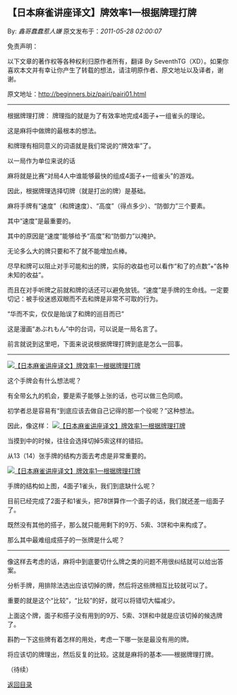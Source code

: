 ## 【日本麻雀讲座译文】牌效率1—根据牌理打牌

By: *鑫哥蠢蠢惹人嫌* 原文发布于：*2011-05-28 02:00:07*

免责声明：

以下文章的著作权等各种权利归原作者所有，翻译 By
SeventhTG（XD）。如果你喜欢本文并有幸让你产生了转载的想法，请注明原作者、原文地址以及译者，谢谢。

原文地址：http://beginners.biz/pairi/pairi01.html

------------------------------------------------------------------------------------

根据牌理打牌：
牌理指的就是为了有效率地完成4面子+一组雀头的理论。

这是麻将中做牌的最根本的想法。

和牌理有相同意义的词语就是我们常说的“牌效率”了。

以一局作为单位来说的话

麻将就是比赛“对局4人中谁能够最快的组成4面子+一组雀头”的游戏。

因此，根据牌理选择切牌（就是打出的牌）是基础。

麻将手牌有“速度”（和牌速度）、“高度”（得点多少）、“防御力”三个要素。

其中“速度”是最重要的。

其中的原因是“速度”能够给予“高度”和“防御力”以掩护。

无论多么大的牌只要和不了就不能增加点棒。

尽早和牌可以阻止对手可能和出的牌，实际的收益也可以看作“和了的点数”+“各种未知的收益”。

而且在对手听牌之前就和牌的话还可以避免放铳。“速度”是手牌的生命线。一定要切记：被手役迷惑双眼而不去和牌是非常不可取的行为。

“华而不实，仅仅是贻误了和牌的巡目而已”

这是漫画“あぶれもん”中的台词，可以说是一局名言了。

前言就说到这里吧，下面来说说根据牌理打牌到底是怎么一回事。

------------------------------------------------------------------------------------
[![【日本麻雀讲座译文】牌效率1&mdash;根据牌理打牌](http://s16.sinaimg.cn/middle/7f78b76fga445cc01617f&amp;690)](http://photo.blog.sina.com.cn/showpic.html#blogid=7f78b76f0100rsrx&url=http://s16.sinaimg.cn/orignal/7f78b76fga445cc01617f)

这个手牌会有什么想法呢？

有全带幺九的机会，要是索子能够上张的话，也可以做三色同顺。

初学者总是容易有“到底应该去做自己记得的那一个役呢？”这种想法。

因此，像这样：
[![【日本麻雀讲座译文】牌效率1&mdash;根据牌理打牌](http://s2.sinaimg.cn/middle/7f78b76fga445d15eb171&amp;690)](http://photo.blog.sina.com.cn/showpic.html#blogid=7f78b76f0100rsrx&url=http://s2.sinaimg.cn/orignal/7f78b76fga445d15eb171)

当摸到中的时候，往往会选择切掉5索这样的错招。

从13（14）张手牌的结构方面去考虑是非常重要的。

[![【日本麻雀讲座译文】牌效率1&mdash;根据牌理打牌](http://s13.sinaimg.cn/middle/7f78b76fga445dbd6c58c&amp;690)](http://photo.blog.sina.com.cn/showpic.html#blogid=7f78b76f0100rsrx&url=http://s13.sinaimg.cn/orignal/7f78b76fga445dbd6c58c)

手牌的结构如上图，4面子1雀头，我们到底缺什么呢？

目前已经完成了2面子和1雀头，把78饼算作一个面子的话，我们就还差一组面子了。

既然没有其他的搭子，那么就只能用剩下的9万、5索、3饼和中来构成了。

那么其中最难组成搭子的一张牌是什么呢？

------------------------------------------------------------------------------------

像这样去考虑的话，麻将中到底要切什么牌之类的问题不用很纠结就可以给出答案。

分析手牌，用排除法选出应该切掉的牌，然后将这些牌相互比较就可以了。

重要的就是这个“比较”，“比较”的好，就可以将错切大幅减少。

上面这个牌，面子和搭子没有用到的9万、5索、3饼和中就是应该切掉的候选牌了。

斟酌一下这些牌有着怎样的用处，考虑一下哪一张是最没有用的牌。

将应该切的牌理出，然后反复的比较。这就是麻将的基本——根据牌理打牌。

（待续）

[返回目录](index.html)
